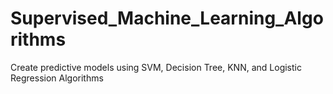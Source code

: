 # Supervised_Machine_Learning_Algorithms
Create predictive models using SVM, Decision Tree, KNN, and Logistic Regression Algorithms
